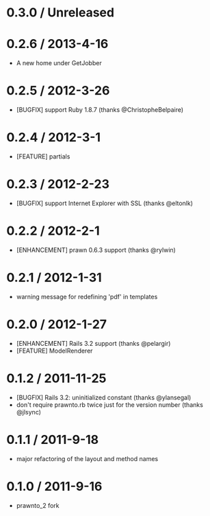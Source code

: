 # 0.3.0 / Unreleased

# 0.2.6 / 2013-4-16

* A new home under GetJobber

# 0.2.5 / 2012-3-26

* [BUGFIX] support Ruby 1.8.7 (thanks @ChristopheBelpaire)

# 0.2.4 / 2012-3-1

* [FEATURE] partials

# 0.2.3 / 2012-2-23

* [BUGFIX] support Internet Explorer with SSL (thanks @eltonlk)

# 0.2.2 / 2012-2-1

* [ENHANCEMENT] prawn 0.6.3 support (thanks @rylwin)

# 0.2.1 / 2012-1-31

* warning message for redefining 'pdf' in templates

# 0.2.0 / 2012-1-27

* [ENHANCEMENT] Rails 3.2 support (thanks @pelargir)
* [FEATURE] ModelRenderer

# 0.1.2 / 2011-11-25

* [BUGFIX] Rails 3.2: uninitialized constant (thanks @ylansegal)
* don't require prawnto.rb twice just for the version number (thanks @jlsync)

# 0.1.1 / 2011-9-18

* major refactoring of the layout and method names

# 0.1.0 / 2011-9-16

* prawnto_2 fork
